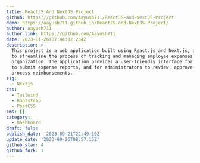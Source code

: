 ```yaml
---
title: ReactJS And NextJS Project
github: https://github.com/Aayush711/ReactJS-and-NextJS-Project
demo: https://aayush711.github.io/ReactJS-and-NextJS-Project/
author: Aayush711
author_link: https://github.com/Aayush711
date: 2023-11-26T07:44:02.234Z
description: >-
  This project is a web application built using React.js and Next.js, designed
  to streamline the process of tracking and managing employee expenses within an
  organization. The application provides a user-friendly interface for employees
  to submit expense reports, and for administrators to review, approve and
  process reimbursements.
ssg:
  - Nextjs
css:
  - Tailwind
  - Bootstrap
  - PostCSS
cms: []
category:
  - Dashboard
draft: false
publish_date: '2023-09-21T22:49:10Z'
update_date: '2023-09-26T08:57:15Z'
github_star: 4
github_fork: 1
---
```

